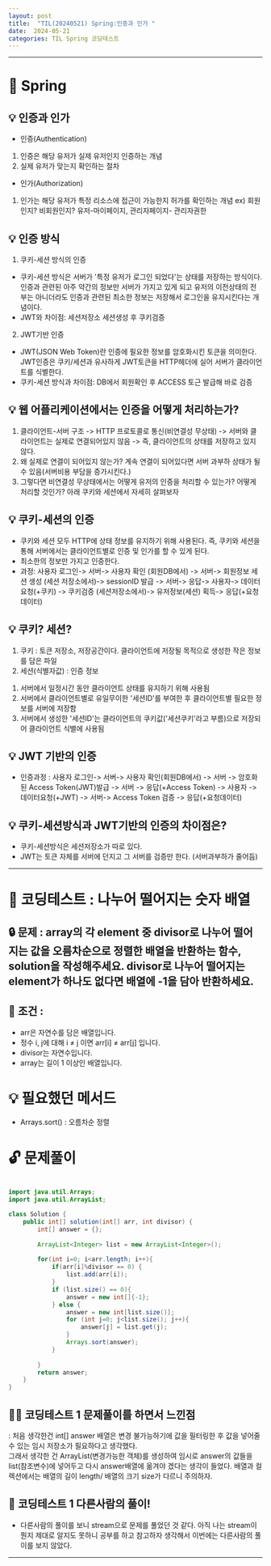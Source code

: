 ```yaml
---
layout: post
title:  "TIL(20240521) Spring:인증과 인가 "
date:  2024-05-21
categories: TIL Spring 코딩테스트
---
```






---------------------------------------------------------------------

# 📌 Spring


## 💡 인증과 인가

- 인증(Authentication)
1) 인증은 해당 유저가 실제 유저인지 인증하는 개념
2) 실제 유저가 맞는지 확인하는 절차
- 인가(Authorization)
1) 인가는 해당 유저가 특정 리소스에 접근이 가능한지 허가를 확인하는 개념
ex) 회원인지? 비회원인지? 유저-마이페이지, 관리자페이지- 관리자권한

## 💡 인증 방식

1) 쿠키-세션 방식의 인증
- 쿠키-세션 방식은 서버가 '특정 유저가 로그인 되었다'는 상태를 저장하는 방식이다.
인증과 관련된 아주 약간의 정보만 서버가 가지고 있게 되고 유저의 이전상태의 전부는 아니더라도
인증과 관련된 최소한 정보는 저장해서 로그인을 유지시킨다는 개념이다.
- JWT와 차이점: 세션저장소 세션생성 후 쿠키검증
2) JWT기반 인증
- JWT(JSON Web Token)란 인증에 필요한 정보를 암호화시킨 토큰을 의미한다. JWT인증은 쿠키/세션과 유사하게 JWT토큰을 HTTP헤더에 실어 서버가 클라이언트를 식별한다.
- 쿠키-세션 방식과 차이점: DB에서 회원확인 후 ACCESS 토근 발급해 바로 검증

## 💡 웹 어플리케이션에서는 인증을 어떻게 처리하는가?

1) 클라이언트-서버 구조 -> HTTP 프로토콜로 통신(비연결성 무상태) -> 서버와 클라이언트는 실제로 연결되어있지 않음 -> 즉, 클라이언트의 상태를 저장하고 있지 않다. 
2) 왜 실제로 연결이 되어있지 않는가? 계속 연결이 되어있다면 서버 과부하 상태가 될 수 있음(서버비용 부담을 증가시킨다.)
3) 그렇다면 비연결성 무상태에서는 어떻게 유저의 인증을 처리할 수 있는가? 어떻게 처리할 것인가? 아래 쿠키와 세션에서 자세히 살펴보자

## 💡 쿠키-세션의 인증

- 쿠키와 세션 모두 HTTP에 상태 정보를 유지하기 위해 사용된다. 즉, 쿠키와 세션을 통해 서버에서는 클라이언트별로 인증 및 인가를 할 수 있게 된다.
- 최소한의 정보만 가지고 인증한다. 
- 과정: 사용자 로그인-> 서버-> 사용자 확인 (회원DB에서) -> 서버-> 회원정보 세션 생성 (세션 저장소에서)-> sessionID 발급 -> 서버->
응답-> 사용자-> 데이터요청(+쿠키) -> 쿠키검증 (세션저장소에서)-> 유저정보(세션) 획득-> 응답(+요청데이터)  

## 💡 쿠키? 세션?
1. 쿠키 : 토큰 저장소, 저장공간이다. 클라이언트에 저장될 목적으로 생성한 작은 정보를 담은 파일
2. 세션(식별자값)  : 인증 정보
1) 서버에서 일정시간 동안 클라이언트 상태를 유지하기 위해 사용됨
2) 서버에서 클라이언트별로 유일무이한 '세션ID'를 부여한 후 클라이언트별 필요한 정보를 서버에 저장함
3) 서버에서 생성한 '세션ID'는 클라이언트의 쿠키값('세션쿠키'라고 부름)으로 저장되어 클라이언트 식별에 사용됨

## 💡 JWT 기반의 인증

- 인증과정 : 사용자 로그인-> 서버-> 사용자 확인(회원DB에서) -> 서버 -> 암호화된 Access Token(JWT)발급 -> 서버 -> 응답(+Access Token) -> 사용자 -> 데이터요청(+JWT) -> 서버-> Access Token 검증 -> 응답(+요청데이터) 

## 💡 쿠키-세션방식과 JWT기반의 인증의 차이점은?

- 쿠키-세션방식은 세션저장소가 따로 있다.
- JWT는 토큰 자체를 서버에 던지고 그 서버를 검증만 한다. (서버과부하가 줄어듬)



---------------------------------------------------------------------

# 📌 코딩테스트 : 나누어 떨어지는 숫자 배열

## 🔒 문제 : array의 각 element 중 divisor로 나누어 떨어지는 값을 오름차순으로 정렬한 배열을 반환하는 함수, solution을 작성해주세요. divisor로 나누어 떨어지는 element가 하나도 없다면 배열에 -1을 담아 반환하세요.

## 🚫 조건 : 
- arr은 자연수를 담은 배열입니다.
- 정수 i, j에 대해 i ≠ j 이면 arr[i] ≠ arr[j] 입니다.
- divisor는 자연수입니다.
- array는 길이 1 이상인 배열입니다.

# 💡 필요했던 메서드
- Arrays.sort() : 오름차순 정렬


# 🔓 문제풀이
```java

import java.util.Arrays;
import java.util.ArrayList;

class Solution {
    public int[] solution(int[] arr, int divisor) {
        int[] answer = {};
        
        ArrayList<Integer> list = new ArrayList<Integer>();
        
        for(int i=0; i<arr.length; i++){
            if(arr[i]%divisor == 0) {
                list.add(arr[i]);
            } 
            if (list.size() == 0){
                answer = new int[]{-1};
            } else {
                answer = new int[list.size()];
                for (int j=0; j<list.size(); j++){
                    answer[j] = list.get(j);
                }
                Arrays.sort(answer);
            }
            
        }
        return answer;
    }
}

```

## 🤷‍♀️ 코딩테스트 1 문제풀이를 하면서 느낀점
: 처음 생각한건 int[] answer 배열은 변경 불가능하기에 값을 필터링한 후 값을 넣어줄 수 있는 임시 저장소가 필요하다고 생각했다.    
그래서 생각한 건 ArrayList(변경가능한 객체)를 생성하여 임시로 answer의 값들을 list(참조변수)에 넣어두고 다시 answer배열에 옮겨야 겠다는 생각이 들었다.
배열과 컬렉션에서는 배열의 길이 length/ 배열의 크기 size가 다르니 주의하자. 


## 🎈 코딩테스트 1 다른사람의 풀이! 
- 다른사람의 풀이를 보니 stream으로 문제를 풀었던 것 같다. 아직 나는 stream이 뭔지 제대로 알지도 못하니 공부를 하고 참고하자 생각해서
이번에는 다른사람의 풀이를 보지 않았다. 


--------------------------------------------------------------
